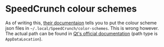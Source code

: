 # SpeedCrunch colour schemes

As of writing this, [their documentaion](https://speedcrunch.org/advanced/colorschemeformat.html) tells you to put the colour scheme json files in ``~/.local/SpeedCrunch/color-schemes``. This is wrong however. The actual path can be found in [Qt's official documentation](https://doc.qt.io/qt-5/qstandardpaths.html#StandardLocation-enum) (path type is ``AppDataLocation``).

